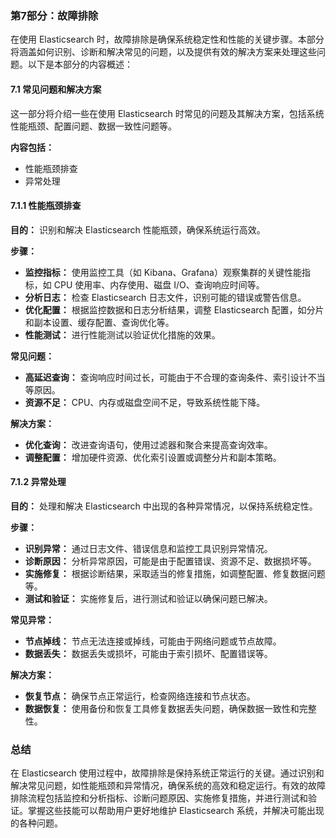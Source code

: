 ### 第7部分：故障排除

在使用 Elasticsearch 时，故障排除是确保系统稳定性和性能的关键步骤。本部分将涵盖如何识别、诊断和解决常见的问题，以及提供有效的解决方案来处理这些问题。以下是本部分的内容概述：

#### **7.1 常见问题和解决方案**

这一部分将介绍一些在使用 Elasticsearch 时常见的问题及其解决方案，包括系统性能瓶颈、配置问题、数据一致性问题等。

**内容包括：**
- 性能瓶颈排查
- 异常处理

#### **7.1.1 性能瓶颈排查**

**目的：**
识别和解决 Elasticsearch 性能瓶颈，确保系统运行高效。

**步骤：**
- **监控指标：** 使用监控工具（如 Kibana、Grafana）观察集群的关键性能指标，如 CPU 使用率、内存使用、磁盘 I/O、查询响应时间等。
- **分析日志：** 检查 Elasticsearch 日志文件，识别可能的错误或警告信息。
- **优化配置：** 根据监控数据和日志分析结果，调整 Elasticsearch 配置，如分片和副本设置、缓存配置、查询优化等。
- **性能测试：** 进行性能测试以验证优化措施的效果。

**常见问题：**
- **高延迟查询：** 查询响应时间过长，可能由于不合理的查询条件、索引设计不当等原因。
- **资源不足：** CPU、内存或磁盘空间不足，导致系统性能下降。

**解决方案：**
- **优化查询：** 改进查询语句，使用过滤器和聚合来提高查询效率。
- **调整配置：** 增加硬件资源、优化索引设置或调整分片和副本策略。

#### **7.1.2 异常处理**

**目的：**
处理和解决 Elasticsearch 中出现的各种异常情况，以保持系统稳定性。

**步骤：**
- **识别异常：** 通过日志文件、错误信息和监控工具识别异常情况。
- **诊断原因：** 分析异常原因，可能是由于配置错误、资源不足、数据损坏等。
- **实施修复：** 根据诊断结果，采取适当的修复措施，如调整配置、修复数据问题等。
- **测试和验证：** 实施修复后，进行测试和验证以确保问题已解决。

**常见异常：**
- **节点掉线：** 节点无法连接或掉线，可能由于网络问题或节点故障。
- **数据丢失：** 数据丢失或损坏，可能由于索引损坏、配置错误等。

**解决方案：**
- **恢复节点：** 确保节点正常运行，检查网络连接和节点状态。
- **数据恢复：** 使用备份和恢复工具修复数据丢失问题，确保数据一致性和完整性。

### 总结

在 Elasticsearch 使用过程中，故障排除是保持系统正常运行的关键。通过识别和解决常见问题，如性能瓶颈和异常情况，确保系统的高效和稳定运行。有效的故障排除流程包括监控和分析指标、诊断问题原因、实施修复措施，并进行测试和验证。掌握这些技能可以帮助用户更好地维护 Elasticsearch 系统，并解决可能出现的各种问题。